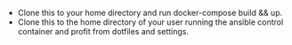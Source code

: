 * Clone this to your home directory and run docker-compose build && up.
* Clone this to the home directory of your user running the ansible control container and profit from dotfiles and settings.

